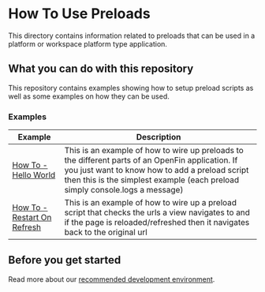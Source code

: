 # How To Use Preloads

This directory contains information related to preloads that can be used in a platform or workspace platform type application.

## What you can do with this repository

This repository contains examples showing how to setup preload scripts as well as some examples on how they can be used.

### Examples

  | Example         | Description |
|---------------------|------------------------------------
| [How To - Hello World](./hello-world) | This is an example of how to wire up preloads to the different parts of an OpenFin application. If you just want to know how to add a preload script then this is the simplest example (each preload simply console.logs a message)      
| [How To - Restart On Refresh](./restart-on-refresh) | This is an example of how to wire up a preload script that checks the urls a view navigates to and if the page is reloaded/refreshed then it navigates back to the original url      

## Before you get started

Read more about our [recommended development environment](https://developers.openfin.co/of-docs/docs/set-up-your-dev-environment).